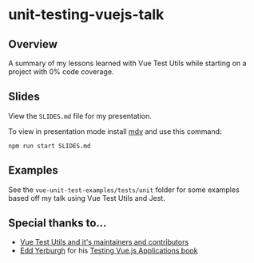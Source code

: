 # unit-testing-vuejs-talk

## Overview
A summary of my lessons learned with Vue Test Utils while starting on a project with 0% code coverage.

## Slides
View the `SLIDES.md` file for my presentation.

To view in presentation mode install [mdv](https://github.com/smketterer/mdv/) and use this command:

```
npm run start SLIDES.md
```

## Examples

See the `vue-unit-test-examples/tests/unit` folder for some examples based off my talk using Vue Test Utils and Jest.

## Special thanks to...
- [Vue Test Utils and it's maintainers and contributors](https://vue-test-utils.vuejs.org/)
- [Edd Yerburgh](https://github.com/eddyerburgh) for his [Testing Vue.js Applications book](https://www.manning.com/books/testing-vue-js-applications)
